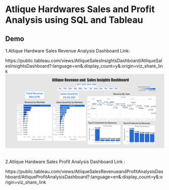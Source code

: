 # Atlique Hardwares Sales and Profit Analysis using SQL and Tableau
<h2>Demo</h2>
<p>1.Atlique Hardware Sales Revenue Analysis Dashboard Link: </p>
https://public.tableau.com/views/AtliqueSalesInsightsDashboard/AtliqueSalesInsightsDashboard?:language=en&:display_count=y&:origin=viz_share_link <br>
<img src="https://github.com/surendhar-code/Atlique-Hardwares-Sales-and-Profit-Analysis-using-SQL-and-Tableau/blob/main/Atlique%20Sales%20and%20Profit%20Analysis%20Dashboard%20Project/Dashboard%20Screenshots/Screenshot%20(731).png" data-align="center">
<br><br>
<p>2.Atlique Hardware Sales Profit Analysis Dashboard Link : </p>
https://public.tableau.com/views/AtliqueSalesRevenueandProfitAnalysisDashboard/AtliqueProfitAnalysisDashboard?:language=en&:display_count=y&:origin=viz_share_link

